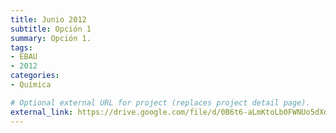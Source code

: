 ```yaml
---
title: Junio 2012
subtitle: Opción 1
summary: Opción 1.
tags:
- EBAU
- 2012
categories:
- Química

# Optional external URL for project (replaces project detail page).
external_link: https://drive.google.com/file/d/0B6t6-aLmKtoLb0FWNUo5dXdIQTQ/view
---
```

